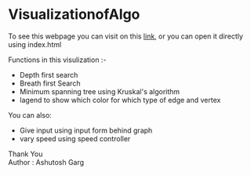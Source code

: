 # VisualizationofAlgo

To see this webpage you can visit on this [link](https://ashutosh321607.github.io/VisulizationofAlgo/),
or you can open it directly using index.html

Functions in this visulization :-

  - Depth first search
  - Breath first Search
  - Minimum spanning tree using Kruskal's algorithm
  - lagend to show which color for which type of edge and vertex
  
You can also:
  
  - Give input using input form behind graph
  - vary speed using speed controller
    
Thank You    
Author : Ashutosh Garg
